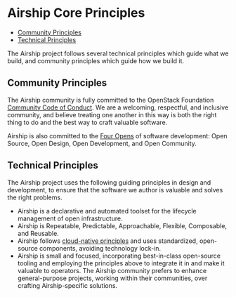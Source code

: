 # Airship Core Principles

* [Community Principles](#community-principles)
* [Technical Principles](#technical-principles)

The Airship project follows several technical principles which guide what we build, and community
principles which guide how we build it.

## Community Principles

The Airship community is fully committed to the OpenStack Foundation
[Community Code of Conduct](https://www.openstack.org/legal/community-code-of-conduct). We are
a welcoming, respectful, and inclusive community, and believe treating one another in this way
is both the right thing to do and the best way to craft valuable software.

Airship is also committed to the [Four Opens](https://wiki.openstack.org/wiki/Open) of software
development: Open Source, Open Design, Open Development, and Open Community.

## Technical Principles

The Airship project uses the following guiding principles in design and development, to ensure
that the software we author is valuable and solves the right problems.

* Airship is a declarative and automated toolset for the lifecycle management of
  open infrastructure.
* Airship is Repeatable, Predictable, Approachable, Flexible, Composable, and Reusable.
* Airship follows
  [cloud-native principles](https://github.com/cncf/toc/blob/master/DEFINITION.md)
  and uses standardized, open-source components, avoiding technology lock-in.
* Airship is small and focused, incorporating best-in-class open-source tooling and employing the
  principles above to integrate it in and make it valuable to operators. The Airship community
  prefers to enhance general-purpose projects, working within their communities, over crafting
  Airship-specific solutions.
